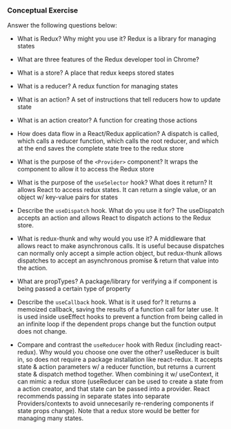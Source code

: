 ### Conceptual Exercise

Answer the following questions below:

- What is Redux? Why might you use it?
Redux is a library for managing states
- What are three features of the Redux developer tool in Chrome?

- What is a store?
A place that redux keeps stored states
- What is a reducer?
A redux function for managing states
- What is an action?
A set of instructions that tell reducers how to update state
- What is an action creator?
A function for creating those actions
- How does data flow in a React/Redux application?
A dispatch is called, which calls a reducer function, which calls the root reducer, and which at the end saves the complete state tree to the redux store
- What is the purpose of the `<Provider>` component?
It wraps the <App> component to allow it to access the Redux store
- What is the purpose of the `useSelector` hook? What does it return?
It allows React to access redux states. It can return a single value, or an object w/ key-value pairs for states
- Describe the `useDispatch` hook. What do you use it for?
The useDispatch accepts an action and allows React to dispatch actions to the Redux store.
- What is redux-thunk and why would you use it?
A middleware that allows react to make asynchronous calls. It is useful because dispatches can normally only accept a simple action object, but redux-thunk allows dispatches to accept an asynchronous promise & return that value into the action.
- What are propTypes?
A package/library for verifying a if component is being passed a certain type of property
- Describe the `useCallback` hook.  What is it used for?
It returns a memoized callback, saving the results of a function call for later use. It is used inside useEffect hooks to prevent a function from being called in an infinite loop if the dependent props change but the function output does not change.
- Compare and contrast the `useReducer` hook with Redux (including react-redux).  Why would you choose one over the other?
useReducer is built in, so does not require a package installation like react-redux. It accepts state & action parameters w/ a reducer function, but returns a current state & dispatch method together. When combining it w/ useContext, it can mimic a redux store (useReducer can be used to create a state from a action creator, and that state can be passed into a provider. React recommends passing in separate states into separate Providers/contexts to avoid unnecesarily re-rendering components if state props change). Note that a redux store would be better for managing many states.
